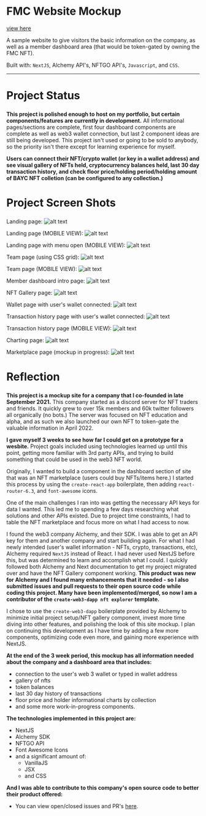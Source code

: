 # FMC Website Mockup

[view here](http://fmc.scottxbrown.com)

A sample website to give visitors the basic information on the company, as well as a member dashboard area (that would be token-gated by owning the FMC NFT).

Built with: `NextJS`, Alchemy API's, NFTGO API's, `Javascript`, and `CSS`.

***

# Project Status

###

**This project is polished enough to host on my portfolio, but certain components/features are currently in development.** All informational pages/sections are complete, first four dashboard components are complete as well as web3 wallet connection, but last 2 component ideas are still being developed. This project isn't used or going to be sold to anybody, so the priority isn't there except for learning experience for myself.

**Users can connect their NFT/crypto wallet (or key in a wallet address) and see visual gallery of NFTs held, cryptocurrency balances held, last 30 day transaction history, and check floor price/holding period/holding amount of BAYC NFT colletion (can be configured to any collection.)**

# Project Screen Shots

###

Landing page:
![alt text](link)

Landing page (MOBILE VIEW):
![alt text](link)

Landing page with menu open (MOBILE VIEW):
![alt text](link)

Team page (using CSS grid):
![alt text](link)

Team page (MOBILE VIEW):
![alt text](link)

Member dashboard intro page:
![alt text](link)

NFT Gallery page:
![alt text](link)

Wallet page with user's wallet connected:
![alt text](link)

Transaction history page with user's wallet connected:
![alt text](link)

Transaction history page (MOBILE VIEW):
![alt text](link)

Charting page:
![alt text](link)

Marketplace page (mockup in progress):
![alt text](link)

# Reflection

###

**This project is a mockup site for a company that I co-founded in late September 2021.** This company started as a discord server for NFT traders and friends. It quickly grew to over 15k members and 60k twitter followers all organically (no bots.) The server was focused on NFT education and alpha, and as such we also launched our own NFT to token-gate the valuable information in April 2022. 

**I gave myself 3 weeks to see how far I could get on a prototype for a wesbite.** Project goals included using technologies learned up until this point, getting more familiar with 3rd party APIs, and trying to build something that could be used in the web3 NFT world.

Originally, I wanted to build a component in the dashboard section of site that was an NFT marketplace (users could buy NFTs/items here.) I started this process by using the `create-react-app` boilerplate, then adding `react-router-6.3`, and `font-awesome` icons.

One of the main challenges I ran into was getting the necessary API keys for data I wanted. This led me to spending a few days researching what solutions and other APIs existed. Due to project time constraints, I had to table the NFT marketplace and focus more on what I had access to now.

I found the web3 company Alchemy, and their SDK. I was able to get an API key for them and another company and start building again. For what I had newly intended (user's wallet information - NFTs, crypto, transactions, etc), Alchemy required `NextJS` instead of React. I had never used NextJS before this, but was determined to learn and accomplish what I could. I quickly followed both Alchemy and Next documentation to get my project migrated over and have the NFT Gallery component working. **This product was new for Alchemy and I found many enhancements that it needed - so I also submitted issues and pull requests to their open source code while coding this project. Many have been implemented/merged, so now I am a contributor of the `create-web3-dapp nft explorer` template.**

I chose to use the `create-web3-dapp` boilerplate provided by Alchemy to minimize initial project setup/NFT gallery component, invest more time diving into other features, and polishing the look of this site mockup. I plan on continuing this development as I have time by adding a few more components, optimizing code even more, and gaining more experience with NextJS.

**At the end of the 3 week period, this mockup has all information needed about the company and a dashboard area that includes:**
- connection to the user's web 3 wallet or typed in wallet address
- gallery of nfts
- token balances
- last 30 day history of transactions
- floor price and holder informational charts by collection
- and some more work-in-progress components.

**The technologies implemented in this project are:**
- NextJS
- Alchemy SDK
- NFTGO API
- Font Awesome Icons
- and a significant amount of: 
    - VanillaJS
    - JSX
    - and CSS

**And I was able to contribute to this company's open source code to better their product offered:**
- You can view open/closed issues and PR's [here](https://github.com/alchemyplatform/cw3d-nft-explorer).